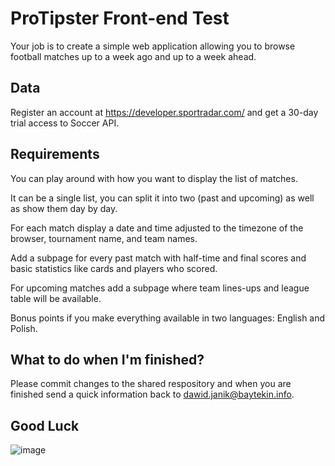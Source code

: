 # ProTipster Front-end Test

Your job is to create a simple web application allowing you to browse football matches up to a week ago and up to a week ahead.

## Data

Register an account at https://developer.sportradar.com/ and get a 30-day trial access to Soccer API.

## Requirements

You can play around with how you want to display the list of matches.

It can be a single list, you can split it into two (past and upcoming) as well as show them day by day.

For each match display a date and time adjusted to the timezone of the browser, tournament name, and team names.

Add a subpage for every past match with half-time and final scores and basic statistics like cards and players who scored.

For upcoming matches add a subpage where team lines-ups and league table will be available.

Bonus points if you make everything available in two languages: English and Polish.

## What to do when I'm finished?

Please commit changes to the shared respository and when you are finished send a quick information back to dawid.janik@baytekin.info.

## Good Luck
![image](https://user-images.githubusercontent.com/1346772/130509877-2f8dfee5-372f-4c2b-84e7-8b77ccb6d37f.png)
